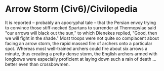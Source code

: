 # Arrow Storm (Civ6)/Civilopedia

It is reported – probably an apocryphal tale – that the Persian envoy trying to convince those stiff-necked Spartans to surrender at Thermopylae said "our arrows will black out the sun," to which Dienekes replied, "Good, then we will fight in the shade." Most troops were not quite so complacent about facing an arrow storm, the rapid massed fire of archers onto a particular spot. Whereas most well-trained archers could fire about six arrows a minute, thus creating a pretty dense storm, the English archers armed with longbows were especially proficient at laying down such a rain of death ... better even than crossbowmen.